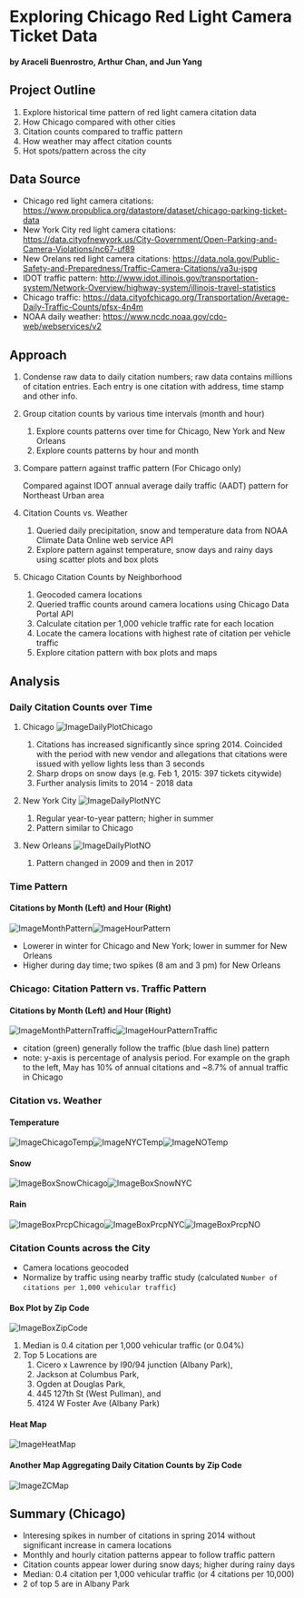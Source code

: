 # Exploring Chicago Red Light Camera Ticket Data
#### by Araceli Buenrostro, Arthur Chan, and Jun Yang

## Project Outline
1. Explore historical time pattern of red light camera citation data
2. How Chicago compared with other cities
3. Citation counts compared to traffic pattern
4. How weather may affect citation counts
5. Hot spots/pattern across the city

## Data Source
- Chicago red light camera citations:  https://www.propublica.org/datastore/dataset/chicago-parking-ticket-data
- New York City red light camera citations:  https://data.cityofnewyork.us/City-Government/Open-Parking-and-Camera-Violations/nc67-uf89
- New Orelans red light camera citations:  https://data.nola.gov/Public-Safety-and-Preparedness/Traffic-Camera-Citations/va3u-jspg
- IDOT traffic pattern:  http://www.idot.illinois.gov/transportation-system/Network-Overview/highway-system/illinois-travel-statistics
- Chicago traffic:  https://data.cityofchicago.org/Transportation/Average-Daily-Traffic-Counts/pfsx-4n4m
- NOAA daily weather:  https://www.ncdc.noaa.gov/cdo-web/webservices/v2

## Approach
1. Condense raw data to daily citation numbers; raw data contains millions of citation entries. Each entry is one citation with address, time stamp and other info.
2. Group citation counts by various time intervals (month and hour)
   1. Explore counts patterns over time for Chicago, New York and New Orleans
   2. Explore counts patterns by hour and month
3. Compare pattern against traffic pattern (For Chicago only)

   Compared against IDOT annual average daily traffic (AADT) pattern for Northeast Urban area
   
4. Citation Counts vs. Weather
   1. Queried daily precipitation, snow and temperature data from NOAA Climate Data Online web service API
   2. Explore pattern against temperature, snow days and rainy days using scatter plots and box plots
5. Chicago Citation Counts by Neighborhood
   1. Geocoded camera locations
   2. Queried traffic counts around camera locations using Chicago Data Portal API
   3. Calculate citation per 1,000 vehicle traffic rate for each location
   4. Locate the camera locations with highest rate of citation per vehicle traffic
   5. Explore citation pattern with box plots and maps

## Analysis
### Daily Citation Counts over Time
1. Chicago
![ImageDailyPlotChicago](https://github.com/junyang42/Project_1/blob/master/Summary/Daily_Count_Chicago.png)
   1. Citations has increased significantly since spring 2014. Coincided with the period with new vendor and allegations that citations were issued with yellow lights less than 3 seconds
   2. Sharp drops on snow days (e.g. Feb 1, 2015: 397 tickets citywide)
   3. Further analysis limits to 2014 - 2018 data
  
2. New York City
![ImageDailyPlotNYC](https://github.com/junyang42/Project_1/blob/master/Summary/Daily_Count_NY.png)
   1. Regular year-to-year pattern; higher in summer
   2. Pattern similar to Chicago

3. New Orleans
![ImageDailyPlotNO](https://github.com/junyang42/Project_1/blob/master/Summary/Daily_Count_New_Orleans.png)
   1. Pattern changed in 2009 and then in 2017

### Time Pattern
#### Citations by Month (Left) and Hour (Right)
![ImageMonthPattern](https://github.com/junyang42/Project_1/blob/master/Summary/MonthlyCount.png)![ImageHourPattern](https://github.com/junyang42/Project_1/blob/master/Summary/HourCount.png)
* Lowerer in winter for Chicago and New York; lower in summer for New Orleans
* Higher during day time; two spikes (8 am and 3 pm) for New Orleans

### Chicago: Citation Pattern vs. Traffic Pattern
#### Citations by Month (Left) and Hour (Right)
![ImageMonthPatternTraffic](https://github.com/junyang42/Project_1/blob/master/Summary/Traffic%20vs%20Month%20Count.png)![ImageHourPatternTraffic](https://github.com/junyang42/Project_1/blob/master/Summary/Traffic%20vs%20Hour%20Count.png)
* citation (green) generally follow the traffic (blue dash line) pattern
* note: y-axis is percentage of analysis period. For example on the graph to the left, May has 10% of annual citations and ~8.7% of annual traffic in Chicago

### Citation vs. Weather
#### Temperature
![ImageChicagoTemp](https://github.com/junyang42/Project_1/blob/master/Summary/Temp%20vs%20Violation%20Count%20for%20CHI.png)![ImageNYCTemp](https://github.com/junyang42/Project_1/blob/master/Summary/Temp%20vs%20Violation%20Count%20for%20NY.png)![ImageNOTemp](https://github.com/junyang42/Project_1/blob/master/Summary/Temp%20vs%20Violation%20Count%20for%20NOLA.png)

#### Snow
![ImageBoxSnowChicago](https://github.com/junyang42/Project_1/blob/master/Summary/Boxplot%20of%20Snow%20for%20Chicago.png)![ImageBoxSnowNYC](https://github.com/junyang42/Project_1/blob/master/Summary/Boxplot%20of%20Snow%20for%20New%20York.png)

#### Rain
![ImageBoxPrcpChicago](https://github.com/junyang42/Project_1/blob/master/NOLA/Chicago%20Citation%20Counts%20by%20Precipitation%20Variety.png)![ImageBoxPrcpNYC](https://github.com/junyang42/Project_1/blob/master/NOLA/NY%20Citation%20Counts%20by%20Precipitation%20Variety.png)![ImageBoxPrcpNO](https://github.com/junyang42/Project_1/blob/master/NOLA/NOLA%20Citation%20Counts%20by%20Precipitation%20Variety.png)

### Citation Counts across the City
* Camera locations geocoded
* Normalize by traffic using nearby traffic study (calculated `Number of citations per 1,000 vehicular traffic`)

#### Box Plot by Zip Code
![ImageBoxZipCode](https://github.com/junyang42/Project_1/blob/master/Chicago/BoxPlotbyZipCode.png)
1. Median is 0.4 citation per 1,000 vehicular traffic (or 0.04%)
2. Top 5 Locations are 
   1. Cicero x Lawrence by I90/94 junction (Albany Park), 
   2. Jackson at Columbus Park,
   3. Ogden at Douglas Park,
   4. 445 127th St (West Pullman), and 
   5. 4124 W Foster Ave (Albany Park)

#### Heat Map
![ImageHeatMap](https://github.com/junyang42/Project_1/blob/master/Chicago/AvgPerVehicleHeatMap.png)

#### Another Map Aggregating Daily Citation Counts by Zip Code
![ImageZCMap](https://github.com/junyang42/Project_1/blob/master/Chicago/DailyTotal_ZipCode.png)

## Summary (Chicago)
* Interesing spikes in number of citations in spring 2014 without significant increase in camera locations
* Monthly and hourly citation patterns appear to follow traffic pattern
* Citation counts appear lower during snow days; higher during rainy days
* Median: 0.4 citation per 1,000 vehicular traffic (or 4 citations per 10,000)
* 2 of top 5 are in Albany Park
